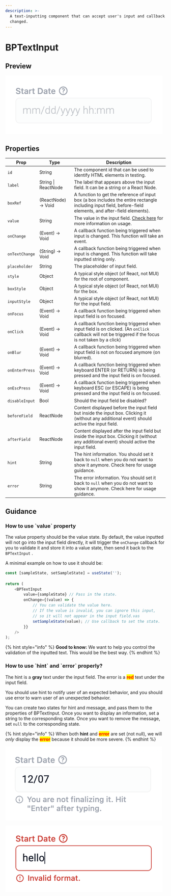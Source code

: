 ```yaml
---
description: >-
  A text-inputting component that can accept user's input and callback on input
  changed.
---
```


# BPTextInput

## Preview

![BPTextInput](<../.gitbook/assets/Screen Shot 2022-04-18 at 5.35.32 PM.png>)

## Properties

| Prop           | Type                | Description                                                                                                                                                |
| -------------- | ------------------- | ---------------------------------------------------------------------------------------------------------------------------------------------------------- |
| `id`           | String              | The component id that can be used to identify HTML elements in testing.                                                                                    |
| `label`        | String \| ReactNode | The label that appears above the input field. It can be a string or a React Node.                                                                          |
| `boxRef`       | (ReactNode) -> Void | A function to get the reference of input box (a box includes the entire rectangle including input field, before-field elements, and after-field elements). |
| `value`        | String              | The value in the input field. [Check here](bptextinput.md#how-to-use-value-property) for more information on usage.                                        |
| `onChange`     | (Event) -> Void     | A callback function being triggered when input is changed. This function will take an event.                                                               |
| `onTextChange` | (String) -> Void    | A callback function being triggered when input is changed. This function will take inputted string only.                                                   |
| `placeholder`  | String              | The placeholder of input field.                                                                                                                            |
| `style`        | Object              | A typical style object (of React, not MUI) for the root of component.                                                                                      |
| `boxStyle`     | Object              | A typical style object (of React, not MUI) for the box.                                                                                                    |
| `inputStyle`   | Object              | A typical style object (of React, not MUI) for the input field.                                                                                            |
| `onFocus`      | (Event) -> Void     | A callback function being triggered when input field is on focused.                                                                                        |
| `onClick`      | (Event) -> Void     | A callback function being triggered when input field is on clicked. (An `onClick` callback will not be triggered if the focus is not taken by a click)     |
| `onBlur`       | (Event) -> Void     | A callback function being triggered when input field is not on focused anymore (on blurred).                                                               |
| `onEnterPress` | (Event) -> Void     | A callback function being triggered when keyboard ENTER (or RETURN) is being pressed and the input field is on focused.                                    |
| `onEscPress`   | (Event) -> Void     | A callback function being triggered when keyboard ESC (or ESCAPE) is being pressed and the input field is on focused.                                      |
| `disableInput` | Bool                | Should the input field be disabled?                                                                                                                        |
| `beforeField`  | ReactNode           | Content displayed before the input field but inside the input box. Clicking it (without any additional event) should active the input field.               |
| `afterField`   | ReactNode           | Content displayed after the input field but inside the input box. Clicking it (without any additional event) should active the input field.                |
| `hint`         | String              | The hint information. You should set it back to `null` when you do not want to show it anymore. Check here for usage guidance.                             |
| `error`        | String              | The error information. You should set it back to `null` when you do not want to show it anymore. Check here for usage guidance.                            |

## Guidance

### How to use \`value\` property

The value property should be the value state. By default, the value inputted will not go into the input field directly, it will trigger the `onChange` callback for you to validate it and store it into a value state, then send it back to the `BPTextInput` .

A minimal example on how to use it should be:

```javascript
const [sampleState, setSampleState] = useState('');

return (
    <BPTextInput
        value={sampleState} // Pass in the state.
        onChange={(value) => {
            // You can validate the value here.
            // If the value is invalid, you can ignore this input,
            // so it will not appear in the input field.vas
            setSampleState(value); // Use callback to set the state.
        }}
    />
);
```

{% hint style="info" %}
**Good to know:** We want to help you control the validation of the inputted text. This would be the best way.
{% endhint %}

### How to use \`hint\` and \`error\` properly?

The hint is a **gray** text under the input field. The error is a <mark style="color:red;">**red**</mark> text under the input field.

You should use hint to notify user of an expected behavior, and you should use error to warn user of an unexpected behavior.

You can create two states for hint and message, and pass them to the properties of BPTextInput. Once you want to display an information, set a string to the corresponding state. Once you want to remove the message, set `null` to the corresponding state.

{% hint style="info" %}
When both **hint** and <mark style="color:red;">**error**</mark> are set (not null), we will _only_ display the <mark style="color:red;">**error**</mark> because it should be more severe.
{% endhint %}

![Hint Message](<../.gitbook/assets/Screen Shot 2022-04-18 at 4.27.27 PM.png>)

![Error Message](<../.gitbook/assets/Screen Shot 2022-04-18 at 4.26.42 PM.png>)



